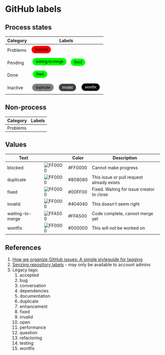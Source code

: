 # GitHub labels

## Process states

| Category   | Labels |
|------------|--------|
| Problems   | ![blocked](blocked.png) |
| Pending    | ![waiting to merge](waiting-to-merge.png) ![fixed](fixed.png)|
| Done       | ![fixed](fixed.png)|
| Inactive   | ![duplicate](duplicate.png) ![invalid](invalid.png) ![wontfix](wontfix.png) |

## Non-process

| Category   | Labels |
|------------|--------|
| Problems   |        |

## Values

| Text             |                                                                   | Color   | Description                               |
|------------------|-------------------------------------------------------------------|---------|-------------------------------------------|
| blocked          | ![FF0000](https://via.placeholder.com/30x30/FF0000/FF0000?text=.) | #FF0000 | Cannot make progress                      |
| duplicate        | ![FF0000](https://via.placeholder.com/30x30/808080/808080?text=.) | #808080 | This issue or pull request already exists |
| fixed            | ![FF0000](https://via.placeholder.com/30x30/00FF00/00FF00?text=.) | #00FF00 | Fixed. Waiting for issue creator to close |
| invalid          | ![FF0000](https://via.placeholder.com/30x30/404040/404040?text=.) | #404040 | This doesn't seem right                   |
| waiting-to-merge | ![FFA500](https://via.placeholder.com/30x30/00FF00/FFFF00?text=.) | #FFA500 | Code complete, cannot merge yet           |
| wontfix          | ![FF0000](https://via.placeholder.com/30x30/000000/000000?text=.) | #000000 | This will not be worked on                |

## References

1. [How we organize GitHub issues: A simple styleguide for tagging](https://robinpowered.com/blog/best-practice-system-for-organizing-and-tagging-github-issues/)
1. [Senzing repository labels](https://github.com/organizations/Senzing/settings/labels) - may only be available to account admins
1. Legacy tags:
   1. accepted
   1. bug
   1. conversation
   1. dependencies
   1. documentation
   1. duplicate
   1. enhancement
   1. fixed
   1. invalid
   1. open
   1. performance
   1. question
   1. refactoring
   1. testing
   1. wontfix
